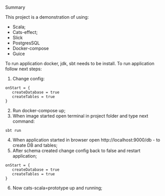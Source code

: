Summary

This project is a demonstration of using:

- Scala;
- Cats-effect;
- Slick
- PostgresSQL
- Docker-compose
- Guice


To run application docker, jdk, sbt needs to be install. To run application follow next steps:

1. Change config: 
```
onStart = {
   createDatabase = true
   createTables = true
}
```

2. Run docker-compose up;
3. When image started open terminal in project folder and type next command:
```
sbt run
```
4. When application started in browser open http://localhost:9000/db - to create DB and tables;
5. After schema created change config back to false and restart application;
```
onStart = {
   createDatabase = true
   createTables = true
}
```
6. Now cats-scala=prototype up and running;
